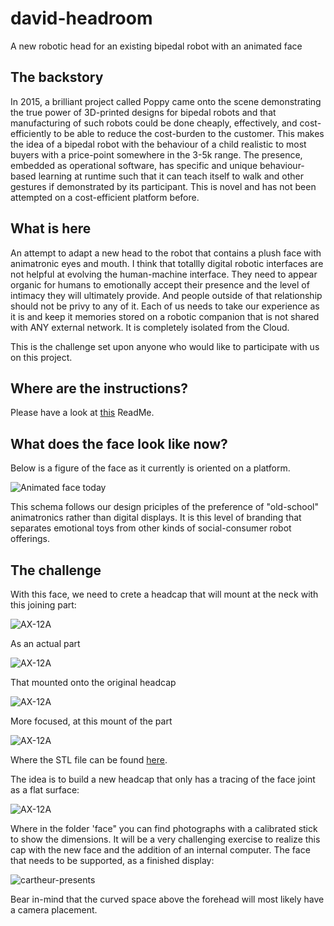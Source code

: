 # david-headroom
A new robotic head for an existing bipedal robot with an animated face

## The backstory

In 2015, a brilliant project called Poppy came onto the scene demonstrating the true power of 3D-printed designs for bipedal robots and that manufacturing of such robots could be done cheaply, effectively, and cost-efficiently to be able to reduce the cost-burden to the customer. This makes the idea of a bipedal robot with the behaviour of a child realistic to most buyers with a price-point somewhere in the 3-5k range. The presence, embedded as operational software, has specific and unique behaviour-based learning at runtime such that it can teach itself to walk and other gestures if demonstrated by its participant. This is novel and has not been attempted on a cost-efficient platform before.

## What is here

An attempt to adapt a new head to the robot that contains a plush face with animatronic eyes and mouth. I think that totallly digital robotic interfaces are not helpful at evolving the human-machine interface. They need to appear organic for humans to emotionally accept their presence and the level of intimacy they will ultimately provide. And people outside of that relationship should not be privy to any of it. Each of us needs to take our experience as it is and keep it memories stored on a robotic companion that is not shared with ANY external network. It is completely isolated from the Cloud.

This is the challenge set upon anyone who would like to participate with us on this project.

## Where are the instructions?

Please have a look at [this](/TaskReadMe.md) ReadMe.

## What does the face look like now?

Below is a figure of the face as it currently is oriented on a platform.

![Animated face today](/face/animated-face.jpg "Necessary-face")

This schema follows our design priciples of the preference of "old-school" animatronics rather than digital displays. It is this level of branding that separates emotional toys from other kinds of social-consumer robot offerings.

## The challenge

With this face, we need to crete a headcap that will mount at the neck with this joining part:

![AX-12A](/neck/AX-12A-SW-partial.jpg "Neck motor")

As an actual part

![AX-12A](/neck/AX-12A-real.jpg "Neck motor")

That mounted onto the original headcap

![AX-12A](/head/old-head.png "Neck motor")

More focused, at this mount of the part

![AX-12A](/mount/original-neck-mount.png "Neck motor")

Where the STL file can be found [here](/neck/old-head-neck-mount.stl).

The idea is to build a new headcap that only has a tracing of the face joint as a flat surface:

![AX-12A](/face/faceplate-scan.jpg "Faceplate scan")

Where in the folder 'face" you can find photographs with a calibrated stick to show the dimensions. It will be a very challenging exercise to realize this cap with the new face and the addition of an internal computer. The face that needs to be supported, as a finished display:

![cartheur-presents](/face/face-mock.jpg "mock face")

Bear in-mind that the curved space above the forehead will most likely have a camera placement.
